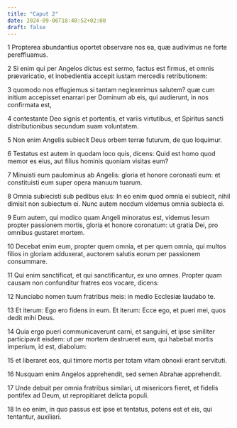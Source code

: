 ```yaml
---
title: "Caput 2"
date: 2024-09-06T18:40:52+02:00
draft: false
---
```




1 Propterea abundantius oportet observare nos ea, quæ audivimus ne forte pereffluamus.

2 Si enim qui per Angelos dictus est sermo, factus est firmus, et omnis prævaricatio, et inobedientia accepit iustam mercedis retributionem:

3 quomodo nos effugiemus si tantam neglexerimus salutem? quæ cum initium accepisset enarrari per Dominum ab eis, qui audierunt, in nos confirmata est,

4 contestante Deo signis et portentis, et variis virtutibus, et Spiritus sancti distributionibus secundum suam voluntatem.

5 Non enim Angelis subiecit Deus orbem terræ futurum, de quo loquimur.

6 Testatus est autem in quodam loco quis, dicens: Quid est homo quod memor es eius, aut filius hominis quoniam visitas eum?

7 Minuisti eum paulominus ab Angelis: gloria et honore coronasti eum: et constituisti eum super opera manuum tuarum.

8 Omnia subiecisti sub pedibus eius: In eo enim quod omnia ei subiecit, nihil dimisit non subiectum ei. Nunc autem necdum videmus omnia subiecta ei.

9 Eum autem, qui modico quam Angeli minoratus est, videmus Iesum propter passionem mortis, gloria et honore coronatum: ut gratia Dei, pro omnibus gustaret mortem.

10 Decebat enim eum, propter quem omnia, et per quem omnia, qui multos filios in gloriam adduxerat, auctorem salutis eorum per passionem consummare.

11 Qui enim sanctificat, et qui sanctificantur, ex uno omnes. Propter quam causam non confunditur fratres eos vocare, dicens:

12 Nunciabo nomen tuum fratribus meis: in medio Ecclesiæ laudabo te.

13 Et iterum: Ego ero fidens in eum. Et iterum: Ecce ego, et pueri mei, quos dedit mihi Deus.

14 Quia ergo pueri communicaverunt carni, et sanguini, et ipse similiter participavit eisdem: ut per mortem destrueret eum, qui habebat mortis imperium, id est, diabolum:

15 et liberaret eos, qui timore mortis per totam vitam obnoxii erant servituti.

16 Nusquam enim Angelos apprehendit, sed semen Abrahæ apprehendit.

17 Unde debuit per omnia fratribus similari, ut misericors fieret, et fidelis pontifex ad Deum, ut repropitiaret delicta populi.

18 In eo enim, in quo passus est ipse et tentatus, potens est et eis, qui tentantur, auxiliari.

